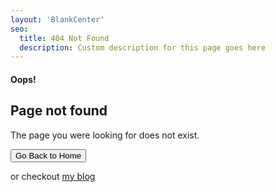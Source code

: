 ```yaml
---
layout: 'BlankCenter'
seo:
  title: 404 Not Found
  description: Custom description for this page goes here
---
```


#### <span>Oops!</span>

## Page not found

<Sep line />

The page you were looking for does not exist.

<Button href="/contact" size="sm">Go Back to Home</Button>

or checkout [my blog](/blog)
